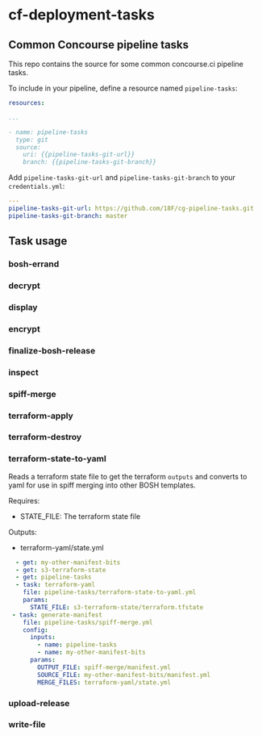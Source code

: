 # cf-deployment-tasks
## Common Concourse pipeline tasks

This repo contains the source for some common concourse.ci pipeline tasks.

To include in your pipeline, define a resource named `pipeline-tasks`:
```yaml
resources:

...

- name: pipeline-tasks
  type: git
  source:
    uri: {{pipeline-tasks-git-url}}
    branch: {{pipeline-tasks-git-branch}}
```

Add `pipeline-tasks-git-url` and `pipeline-tasks-git-branch` to your `credentials.yml`:

```yaml
---
pipeline-tasks-git-url: https://github.com/18F/cg-pipeline-tasks.git
pipeline-tasks-git-branch: master
```

## Task usage
### bosh-errand
### decrypt
### display
### encrypt
### finalize-bosh-release
### inspect
### spiff-merge
### terraform-apply
### terraform-destroy
### terraform-state-to-yaml
Reads a terraform state file to get the terraform `outputs` and converts to yaml for use in spiff merging into other BOSH templates.

Requires:
 - STATE_FILE: The terraform state file

Outputs:
 - terraform-yaml/state.yml

```yaml
  - get: my-other-manifest-bits
  - get: s3-terraform-state
  - get: pipeline-tasks
  - task: terraform-yaml
    file: pipeline-tasks/terraform-state-to-yaml.yml
    params:
      STATE_FILE: s3-terraform-state/terraform.tfstate
 - task: generate-manifest
    file: pipeline-tasks/spiff-merge.yml
    config:
      inputs:
        - name: pipeline-tasks
        - name: my-other-manifest-bits
      params:
        OUTPUT_FILE: spiff-merge/manifest.yml
        SOURCE_FILE: my-other-manifest-bits/manifest.yml
        MERGE_FILES: terraform-yaml/state.yml

```
### upload-release
### write-file
